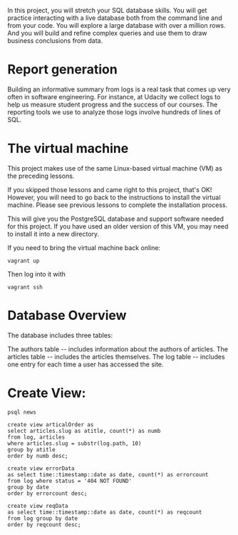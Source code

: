 In this project, you will stretch your SQL database skills. You will get practice interacting with a live database both from the command line and from your code. You will explore a large database with over a million rows. And you will build and refine complex queries and use them to draw business conclusions from data.

# Report generation
Building an informative summary from logs is a real task that comes up very often in software engineering. For instance, at Udacity we collect logs to help us measure student progress and the success of our courses. The reporting tools we use to analyze those logs involve hundreds of lines of SQL.

# The virtual machine
This project makes use of the same Linux-based virtual machine (VM) as the preceding lessons.

If you skipped those lessons and came right to this project, that's OK! However, you will need to go back to the instructions to install the virtual machine. Please see previous lessons to complete the installation process.

This will give you the PostgreSQL database and support software needed for this project. If you have used an older version of this VM, you may need to install it into a new directory.

If you need to bring the virtual machine back online:

    vagrant up
Then log into it with 

    vagrant ssh

# Database Overview

The database includes three tables:

The authors table -- includes information about the authors of articles.
The articles table -- includes the articles themselves.
The log table -- includes one entry for each time a user has accessed the site.

# Create View:

    psql news

    create view articalOrder as 
    select articles.slug as atitle, count(*) as numb 
    from log, articles 
    where articles.slug = substr(log.path, 10) 
    group by atitle 
    order by numb desc;

    create view errorData 
    as select time::timestamp::date as date, count(*) as errorcount  
    from log where status = '404 NOT FOUND' 
    group by date 
    order by errorcount desc;

    create view reqData 
    as select time::timestamp::date as date, count(*) as reqcount  
    from log group by date 
    order by reqcount desc;
